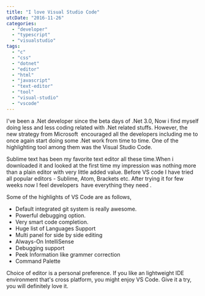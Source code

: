 ```yaml
---
title: "I love Visual Studio Code"
utcDate: "2016-11-26"
categories: 
  - "developer"
  - "typescript"
  - "visualstudio"
tags: 
  - "c"
  - "css"
  - "dotnet"
  - "editor"
  - "html"
  - "javascript"
  - "text-editor"
  - "tool"
  - "visual-studio"
  - "vscode"
---
```


I've been a .Net developer since the beta days of .Net 3.0, Now i find myself doing less and less coding related with .Net related stuffs. However, the new strategy from Microsoft  encouraged all the developers including me to once again start doing some .Net work from time to time. One of the highlighting tool among them was the Visual Studio Code.

Sublime text has been my favorite text editor all these time.When i downloaded it and looked at the first time my impression was nothing more than a plain editor with very little added value. Before VS code I have tried all popular editors - Sublime, Atom, Brackets etc. After trying it for few weeks now I feel developers  have everything they need .

Some of the highlights of VS Code are as follows,

- Default integrated git system is really awesome.
- Powerful debugging option.
- Very smart code completion.
- Huge list of Languages Support
- Multi panel for side by side editing
- Always-On IntelliSense
- Debugging support
- Peek Information like grammer correction
- Command Palette

Choice of editor is a personal preference. If you like an lightweight IDE environment that's cross platform, you might enjoy VS Code. Give it a try, you will definitely love it.
